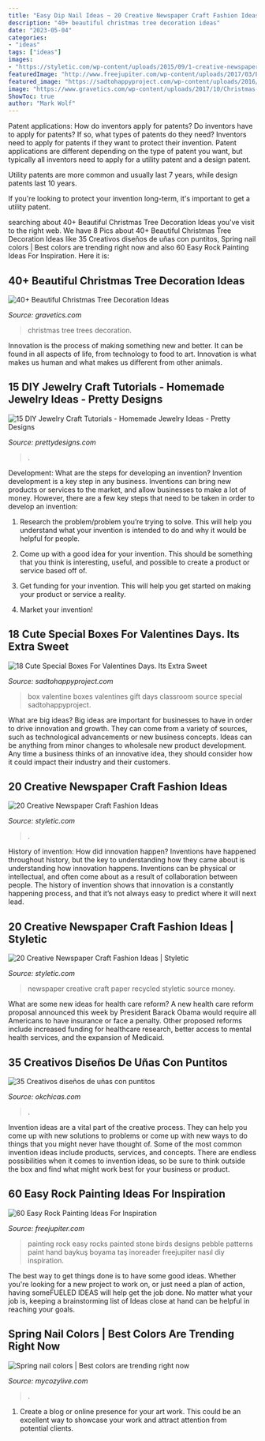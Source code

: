 ```yaml
---
title: "Easy Dip Nail Ideas ~ 20 Creative Newspaper Craft Fashion Ideas"
description: "40+ beautiful christmas tree decoration ideas"
date: "2023-05-04"
categories:
- "ideas"
tags: ["ideas"]
images:
- "https://styletic.com/wp-content/uploads/2015/09/1-creative-newspaper-craft-fashion-ideas.jpg"
featuredImage: "http://www.freejupiter.com/wp-content/uploads/2017/03/Easy-Rock-Painting-Ideas-24.jpg"
featured_image: "https://sadtohappyproject.com/wp-content/uploads/2016/01/valentine-boxes-6.jpg"
image: "https://www.gravetics.com/wp-content/uploads/2017/10/Christmas-Trees.jpg"
ShowToc: true
author: "Mark Wolf"
---
```



Patent applications: How do inventors apply for patents?
Do inventors have to apply for patents? If so, what types of patents do they need?
Inventors need to apply for patents if they want to protect their invention. Patent applications are different depending on the type of patent you want, but typically all inventors need to apply for a utility patent and a design patent. 

 Utility patents are more common and usually last 7 years, while design patents last 10 years. 

If you're looking to protect your invention long-term, it's important to get a utility patent.

	

		
searching about 40+ Beautiful Christmas Tree Decoration Ideas you've visit to the right web. We have 8 Pics about 40+ Beautiful Christmas Tree Decoration Ideas like 35 Creativos diseños de uñas con puntitos, Spring nail colors | Best colors are trending right now and also 60 Easy Rock Painting Ideas For Inspiration. Here it is:
		
    
## 40+ Beautiful Christmas Tree Decoration Ideas

<img loading=lazy src="https://www.gravetics.com/wp-content/uploads/2017/10/Christmas-Trees.jpg" onerror="this.onerror=null;this.src='https://tse3.mm.bing.net/th?id=OIP.CbdyI9HIylc7DxZgs_ElkgHaJ1&amp;pid=15.1';" alt="40+ Beautiful Christmas Tree Decoration Ideas">

_Source: gravetics.com_

>christmas tree trees decoration. 

	

Innovation is the process of making something new and better. It can be found in all aspects of life, from technology to food to art. Innovation is what makes us human and what makes us different from other animals.

    
## 15 DIY Jewelry Craft Tutorials - Homemade Jewelry Ideas - Pretty Designs

<img loading=lazy src="http://www.prettydesigns.com/wp-content/uploads/2013/11/062752kaB.jpg" onerror="this.onerror=null;this.src='https://tse3.mm.bing.net/th?id=OIP.3PDtbKKk4LsMwfIz7SG9RAHaPL&amp;pid=15.1';" alt="15 DIY Jewelry Craft Tutorials - Homemade Jewelry Ideas - Pretty Designs">

_Source: prettydesigns.com_

>. 

	

Development: What are the steps for developing an invention?
Invention development is a key step in any business. Inventions can bring new products or services to the market, and allow businesses to make a lot of money. However, there are a few key steps that need to be taken in order to develop an invention:
1. Research the problem/problem you’re trying to solve. This will help you understand what your invention is intended to do and why it would be helpful for people.

2. Come up with a good idea for your invention. This should be something that you think is interesting, useful, and possible to create a product or service based off of.

3. Get funding for your invention. This will help you get started on making your product or service a reality.

4. Market your invention!

    
## 18 Cute Special Boxes For Valentines Days. Its Extra Sweet

<img loading=lazy src="https://sadtohappyproject.com/wp-content/uploads/2016/01/valentine-boxes-6.jpg" onerror="this.onerror=null;this.src='https://tse1.mm.bing.net/th?id=OIP.nXSOVd3S4uCTvCyOp8sYhwHaLI&amp;pid=15.1';" alt="18 Cute Special Boxes For Valentines Days. Its Extra Sweet">

_Source: sadtohappyproject.com_

>box valentine boxes valentines gift days classroom source special sadtohappyproject. 

	

What are big ideas?
Big ideas are important for businesses to have in order to drive innovation and growth. They can come from a variety of sources, such as technological advancements or new business concepts. Ideas can be anything from minor changes to wholesale new product development. Any time a business thinks of an innovative idea, they should consider how it could impact their industry and their customers.

    
## 20 Creative Newspaper Craft Fashion Ideas

<img loading=lazy src="https://styletic.com/wp-content/uploads/2015/09/1-creative-newspaper-craft-fashion-ideas.jpg" onerror="this.onerror=null;this.src='https://tse2.mm.bing.net/th?id=OIP.3L-RDj_UX0R3SWWLmrmaMwHaKf&amp;pid=15.1';" alt="20 Creative Newspaper Craft Fashion Ideas">

_Source: styletic.com_

>. 

	

History of invention: How did innovation happen?
Inventions have happened throughout history, but the key to understanding how they came about is understanding how innovation happens. Inventions can be physical or intellectual, and often come about as a result of collaboration between people. The history of invention shows that innovation is a constantly happening process, and that it’s not always easy to predict where it will next lead.

    
## 20 Creative Newspaper Craft Fashion Ideas | Styletic

<img loading=lazy src="https://styletic.com/wp-content/uploads/2014/10/newspaper-craft-fashion-ideas/14-creative-newspaper-craft-fashion-ideas.jpg" onerror="this.onerror=null;this.src='https://tse1.mm.bing.net/th?id=OIP.LGUML7UIRXT0iilHjTsgxQHaLH&amp;pid=15.1';" alt="20 Creative Newspaper Craft Fashion Ideas | Styletic">

_Source: styletic.com_

>newspaper creative craft paper recycled styletic source money. 

	

What are some new ideas for health care reform?
A new health care reform proposal announced this week by President Barack Obama would require all Americans to have insurance or face a penalty. Other proposed reforms include increased funding for healthcare research, better access to mental health services, and the expansion of Medicaid.

    
## 35 Creativos Diseños De Uñas Con Puntitos

<img loading=lazy src="https://www.okchicas.com/wp-content/uploads/2015/09/Estilo-de-uñas-con-puntos-22.jpg" onerror="this.onerror=null;this.src='https://tse2.mm.bing.net/th?id=OIP.pLncXxanB97TTScrBGCpIAHaLr&amp;pid=15.1';" alt="35 Creativos diseños de uñas con puntitos">

_Source: okchicas.com_

>. 

	

Invention ideas are a vital part of the creative process. They can help you come up with new solutions to problems or come up with new ways to do things that you might never have thought of. Some of the most common invention ideas include products, services, and concepts. There are endless possibilities when it comes to invention ideas, so be sure to think outside the box and find what might work best for your business or product.

    
## 60 Easy Rock Painting Ideas For Inspiration

<img loading=lazy src="http://www.freejupiter.com/wp-content/uploads/2017/03/Easy-Rock-Painting-Ideas-24.jpg" onerror="this.onerror=null;this.src='https://tse2.mm.bing.net/th?id=OIP.mXbJ4gDFulYSpNHLzRzdHAHaLI&amp;pid=15.1';" alt="60 Easy Rock Painting Ideas For Inspiration">

_Source: freejupiter.com_

>painting rock easy rocks painted stone birds designs pebble patterns paint hand baykuş boyama taş inoreader freejupiter nasıl diy inspiration. 

	

The best way to get things done is to have some good ideas. Whether you're looking for a new project to work on, or just need a plan of action, having someFUELED IDEAS will help get the job done. No matter what your job is, keeping a brainstorming list of Ideas close at hand can be helpful in reaching your goals.

    
## Spring Nail Colors | Best Colors Are Trending Right Now

<img loading=lazy src="https://mycozylive.com/wp-content/uploads/2021/06/27-3-768x1152.jpg" onerror="this.onerror=null;this.src='https://tse4.mm.bing.net/th?id=OIP.CNGtLvqJLLpnFWtxqwuAEwHaLH&amp;pid=15.1';" alt="Spring nail colors | Best colors are trending right now">

_Source: mycozylive.com_

>. 

	

1. Create a blog or online presence for your art work. This could be an excellent way to showcase your work and attract attention from potential clients.

